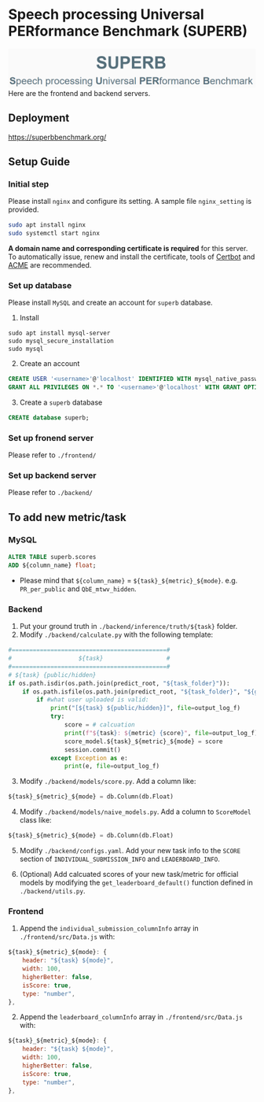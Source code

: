# Speech processing Universal PERformance Benchmark (SUPERB)
![image](./imgs/logo.png)
Here are the frontend and backend servers.

## Deployment
https://superbbenchmark.org/


## Setup Guide
### Initial step
Please install `nginx` and configure its setting. A sample file `nginx_setting` is provided.
```bash
sudo apt install nginx
sudo systemctl start nginx
```
**A domain name and corresponding certificate is required** for this server. To automatically issue, renew and install the certificate, tools of [Certbot](https://certbot.eff.org/) and [ACME](https://github.com/acmesh-official/acme.sh) are recommended.
### Set up database
Please install `MySQL` and create an account for `superb` database.
1. Install
```script
sudo apt install mysql-server
sudo mysql_secure_installation
sudo mysql
```
2. Create an account
```sql
CREATE USER '<username>'@'localhost' IDENTIFIED WITH mysql_native_password BY '<password>';
GRANT ALL PRIVILEGES ON *.* TO '<username>'@'localhost' WITH GRANT OPTION;
```
3. Create a `superb` database
```sql
CREATE database superb;
```
### Set up fronend server
Please refer to `./frontend/`
### Set up backend server
Please refer to `./backend/`

## To add new metric/task
### MySQL
```sql
ALTER TABLE superb.scores
ADD ${column_name} float;
```
- Please mind that `${column_name}` = `${task}_${metric}_${mode}`.
e.g. `PR_per_public` and `QbE_mtwv_hidden`.
### Backend
1. Put your ground truth in `./backend/inference/truth/${task}` folder.
2. Modify `./backend/calculate.py` with the following template:
```python
#============================================#
#                   ${task}                  #
#============================================#
# ${task} {public/hidden}
if os.path.isdir(os.path.join(predict_root, "${task_folder}")):
    if os.path.isfile(os.path.join(predict_root, "${task_folder}", "${gt_file}")):
        if #what user uploaded is valid:
            print("[${task} ${public/hidden}]", file=output_log_f)
            try:
                score = # calcuation
                print(f"${task}: ${metric} {score}", file=output_log_f)
                score_model.${task}_${metric}_${mode} = score
                session.commit()
            except Exception as e:
                print(e, file=output_log_f)
```
3. Modify `./backend/models/score.py`. Add a column like:
```python
${task}_${metric}_${mode} = db.Column(db.Float)
```
4. Modify `./backend/models/naive_models.py`. Add a column to `ScoreModel` class like:
```python
${task}_${metric}_${mode} = db.Column(db.Float)
```
5. Modify `./backend/configs.yaml`. Add your new task info to the `SCORE` section of `INDIVIDUAL_SUBMISSION_INFO` and `LEADERBOARD_INFO`.

6. (Optional) Add calcuated scores of your new task/metric for official models by modifying the `get_leaderboard_default()` function defined in `./backend/utils.py`.

### Frontend
1. Append the `individual_submission_columnInfo` array in `./frontend/src/Data.js` with:
```js
${task}_${metric}_${mode}: {
    header: "${task} ${mode}",
    width: 100,
    higherBetter: false,
    isScore: true,
    type: "number",
},
```
2. Append the `leaderboard_columnInfo` array in `./frontend/src/Data.js` with:
```js
${task}_${metric}_${mode}: {
    header: "${task} ${mode}",
    width: 100,
    higherBetter: false,
    isScore: true,
    type: "number",
},
```
